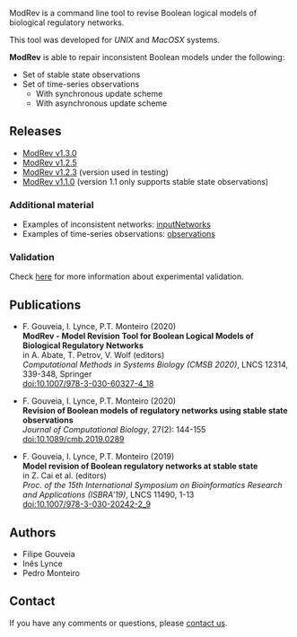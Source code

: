 ModRev is a command line tool to revise Boolean logical models of biological regulatory networks.

This tool was developed for *UNIX* and *MacOSX* systems.

**ModRev** is able to repair inconsistent Boolean models under the following:
- Set of stable state observations 
- Set of time-series observations
  - With synchronous update scheme
  - With asynchronous update scheme

## Releases

- [ModRev v1.3.0](https://filipegouveia.github.io/ModelRevisionASP/ModRev-1.3.0.zip)
- [ModRev v1.2.5](https://filipegouveia.github.io/ModelRevisionASP/ModRev-1.2.5.zip)
- [ModRev v1.2.3](https://filipegouveia.github.io/ModelRevisionASP/ModRev-1.2.3.zip) (version used in testing)
- [ModRev v1.1.0](https://filipegouveia.github.io/ModelRevisionASP/modrev-1.1.zip) (version 1.1 only supports stable state observations)


### Additional material

- Examples of inconsistent networks: [inputNetworks](https://filipegouveia.github.io/ModelRevisionASP/inputNetworks.zip)
- Examples of time-series observations: [observations](https://filipegouveia.github.io/ModelRevisionASP/observations.zip)

### Validation

Check [here](validation) for more information about experimental validation.

## Publications

- F. Gouveia, I. Lynce, P.T. Monteiro (2020)  
  **ModRev - Model Revision Tool for Boolean Logical Models of Biological Regulatory Networks**  
  in A. Abate, T. Petrov, V. Wolf (editors)  
  *Computational Methods in Systems Biology (CMSB 2020)*, LNCS 12314, 339-348, Springer  
  [doi:10.1007/978-3-030-60327-4_18](https://doi.org/10.1007/978-3-030-60327-4_18)

- F. Gouveia, I. Lynce, P.T. Monteiro (2020)  
  **Revision of Boolean models of regulatory networks using stable state observations**  
  *Journal of Computational Biology*, 27(2): 144-155  
  [doi:10.1089/cmb.2019.0289](https://doi.org/10.1089/cmb.2019.0289)

- F. Gouveia, I. Lynce, P.T. Monteiro (2019)  
  **Model revision of Boolean regulatory networks at stable state**  
  in Z. Cai et al. (editors)  
  *Proc. of the 15th International Symposium on Bioinformatics Research and Applications (ISBRA'19)*, LNCS 11490, 1-13  
  [doi:10.1007/978-3-030-20242-2_9](https://doi.org/10.1007/978-3-030-20242-2_9)


## Authors
* Filipe Gouveia
* Inês Lynce
* Pedro Monteiro

## Contact

If you have any comments or questions, please [contact us](mailto:filipe.gouveia@tecnico.ulisboa.pt;?subject=[ModRev]).
